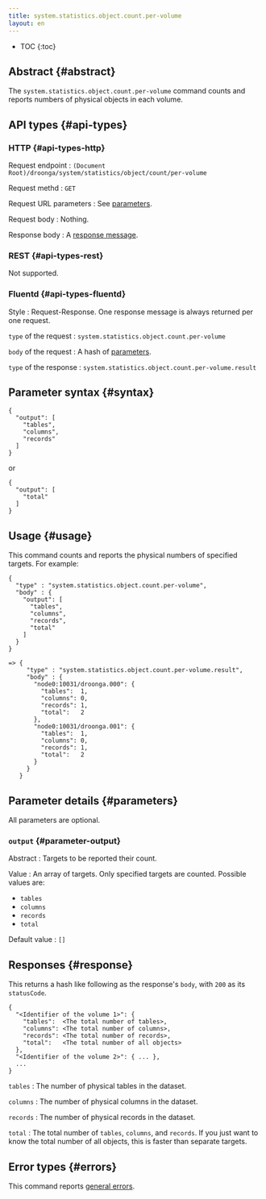 ```yaml
---
title: system.statistics.object.count.per-volume
layout: en
---
```


* TOC
{:toc}

## Abstract {#abstract}

The `system.statistics.object.count.per-volume` command counts and reports numbers of physical objects in each volume.

## API types {#api-types}

### HTTP {#api-types-http}

Request endpoint
: `(Document Root)/droonga/system/statistics/object/count/per-volume`

Request methd
: `GET`

Request URL parameters
: See [parameters](#parameters).

Request body
: Nothing.

Response body
: A [response message](#response).

### REST {#api-types-rest}

Not supported.

### Fluentd {#api-types-fluentd}

Style
: Request-Response. One response message is always returned per one request.

`type` of the request
: `system.statistics.object.count.per-volume`

`body` of the request
: A hash of [parameters](#parameters).

`type` of the response
: `system.statistics.object.count.per-volume.result`

## Parameter syntax {#syntax}

    {
      "output": [
        "tables",
        "columns",
        "records"
      ]
    }

or

    {
      "output": [
        "total"
      ]
    }

## Usage {#usage}

This command counts and reports the physical numbers of specified targets.
For example:

    {
      "type" : "system.statistics.object.count.per-volume",
      "body" : {
        "output": [
          "tables",
          "columns",
          "records",
          "total"
        ]
      }
    }
    
    => {
         "type" : "system.statistics.object.count.per-volume.result",
         "body" : {
           "node0:10031/droonga.000": {
             "tables":  1,
             "columns": 0,
             "records": 1,
             "total":   2
           },
           "node0:10031/droonga.001": {
             "tables":  1,
             "columns": 0,
             "records": 1,
             "total":   2
           }
         }
       }


## Parameter details {#parameters}

All parameters are optional.

### `output` {#parameter-output}

Abstract
: Targets to be reported their count.

Value
: An array of targets. Only specified targets are counted.
  Possible values are:
  
   * `tables`
   * `columns`
   * `records`
   * `total`

Default value
: `[]`


## Responses {#response}

This returns a hash like following as the response's `body`, with `200` as its `statusCode`.

    {
      "<Identifier of the volume 1>": {
        "tables":  <The total number of tables>,
        "columns": <The total number of columns>,
        "records": <The total number of records>,
        "total":   <The total number of all objects>
      },
      "<Identifier of the volume 2>": { ... },
      ...
    }

`tables`
: The number of physical tables in the dataset.

`columns`
: The number of physical columns in the dataset.

`records`
: The number of physical records in the dataset.

`total`
: The total number of `tables`, `columns`, and `records`.
  If you just want to know the total number of all objects, this is faster than separate targets.

## Error types {#errors}

This command reports [general errors](/reference/message/#error).
